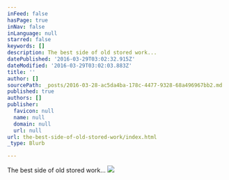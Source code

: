 ```yaml
---
inFeed: false
hasPage: true
inNav: false
inLanguage: null
starred: false
keywords: []
description: The best side of old stored work...
datePublished: '2016-03-29T03:02:32.915Z'
dateModified: '2016-03-29T03:02:03.883Z'
title: ''
author: []
sourcePath: _posts/2016-03-28-ac5da4ba-178c-4477-9328-68a496967bb2.md
published: true
authors: []
publisher:
  favicon: null
  name: null
  domain: null
  url: null
url: the-best-side-of-old-stored-work/index.html
_type: Blurb

---
```

The best side of old stored work...
![](https://the-grid-user-content.s3-us-west-2.amazonaws.com/b7fd03d5-8c82-48c6-843d-dd09bb5cb970.jpg)